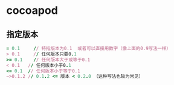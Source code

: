 # cocoapod

## 指定版本

``` Ruby
= 0.1     // 特指版本为0.1  或者可以直接用数字（像上面的0.9写法一样）
> 0.1     // 任何版本只要0.1
>= 0.1    // 任何版本大于或等于0.1  
< 0.1   // 任何版本小于0.1
<= 0.1  // 任何版本小于等于0.1
~>0.1.2 // 0.1.2 <= 版本 < 0.2.0 （这种写法也较为常见）
```